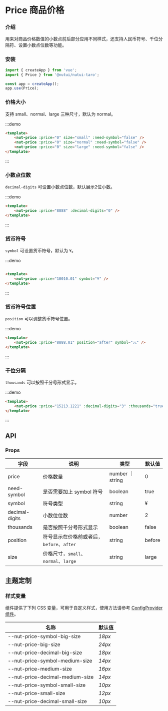 # Price 商品价格

### 介绍

用来对商品价格数值的小数点前后部分应用不同样式，还支持人民币符号、千位分隔符、设置小数点位数等功能。

### 安装

```javascript
import { createApp } from 'vue';
import { Price } from '@nutui/nutui-taro';

const app = createApp();
app.use(Price);

```

### 价格大小

支持 small、normal、large 三种尺寸，默认为 normal。

:::demo

``` html
<template>
    <nut-price :price="0" size="small" :need-symbol="false" />
    <nut-price :price="0" size="normal" :need-symbol="false" />
    <nut-price :price="0" size="large" :need-symbol="false" />
</template>
```

:::

### 小数点位数

`decimal-digits` 可设置小数点位数，默认展示2位小数。

:::demo

``` html
<template>
    <nut-price :price="8888" :decimal-digits="0" />
</template>
```

:::

### 货币符号

`symbol` 可设置货币符号，默认为 `¥`。

:::demo

``` html

<template>
    <nut-price :price="10010.01" symbol="¥" />
</template>
```
:::

### 货币符号位置

`position` 可以调整货币符号位置。

:::demo

``` html
<template>
    <nut-price :price="8888.01" position="after" symbol="元" />
</template>
```

:::
### 千位分隔

`thousands` 可以按照千分号形式显示。

:::demo

``` html
<template>
    <nut-price :price="15213.1221" :decimal-digits="3" :thousands="true" />
</template>
```
:::

## API
### Props

| 字段           | 说明                                    | 类型    | 默认值 |
|----------------|-----------------------------------------|---------|--------|
| price          | 价格数量                                | number ｜ string | 0      |
| need-symbol    | 是否需要加上 symbol 符号                 | boolean          | true   |
| symbol         | 符号类型                                | string           | &yen;  |
| decimal-digits | 小数位位数                              | number  | 2     |
| thousands      | 是否按照千分号形式显示                    | boolean          | false  |
| position       | 符号显示在价格前或者后，`before`、`after`  | string           | before |
| size           | 价格尺寸，`small`、`normal`、`large`     | string           | large |

## 主题定制

### 样式变量

组件提供了下列 CSS 变量，可用于自定义样式，使用方法请参考 [ConfigProvider 组件](#/zh-CN/config-provider)。

| 名称                                    | 默认值                     | 
| --------------------------------------- | -------------------------- | 
| --nut-price-symbol-big-size| _18px_  |
| --nut-price-big-size| _24px_  |
| --nut-price-decimal-big-size| _18px_  |
| --nut-price-symbol-medium-size| _14px_  |
| --nut-price-medium-size| _16px_  |
| --nut-price-decimal-medium-size| _14px_  |
| --nut-price-symbol-small-size| _10px_  |
| --nut-price-small-size| _12px_  |
| --nut-price-decimal-small-size| _10px_  |